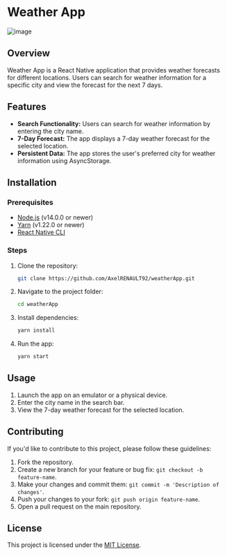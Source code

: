 # Weather App

![image](https://github.com/AxelRENAULT92/weatherApp/assets/153505101/1a3a4810-ec41-4897-b334-bcb9b125d1a6)



## Overview

Weather App is a React Native application that provides weather forecasts for different locations. Users can search for weather information for a specific city and view the forecast for the next 7 days.

## Features

- **Search Functionality:** Users can search for weather information by entering the city name.
- **7-Day Forecast:** The app displays a 7-day weather forecast for the selected location.
- **Persistent Data:** The app stores the user's preferred city for weather information using AsyncStorage.

## Installation

### Prerequisites

- [Node.js](https://nodejs.org/) (v14.0.0 or newer)
- [Yarn](https://yarnpkg.com/) (v1.22.0 or newer)
- [React Native CLI](https://reactnative.dev/docs/environment-setup)

### Steps

1. Clone the repository:

    ```bash
    git clone https://github.com/AxelRENAULT92/weatherApp.git
    ```

2. Navigate to the project folder:

    ```bash
    cd weatherApp
    ```

3. Install dependencies:

    ```bash
    yarn install
    ```

4. Run the app:

    ```bash
    yarn start
    ```

## Usage

1. Launch the app on an emulator or a physical device.
2. Enter the city name in the search bar.
3. View the 7-day weather forecast for the selected location.

## Contributing

If you'd like to contribute to this project, please follow these guidelines:

1. Fork the repository.
2. Create a new branch for your feature or bug fix: `git checkout -b feature-name`.
3. Make your changes and commit them: `git commit -m 'Description of changes'`.
4. Push your changes to your fork: `git push origin feature-name`.
5. Open a pull request on the main repository.

## License

This project is licensed under the [MIT License](LICENSE).


